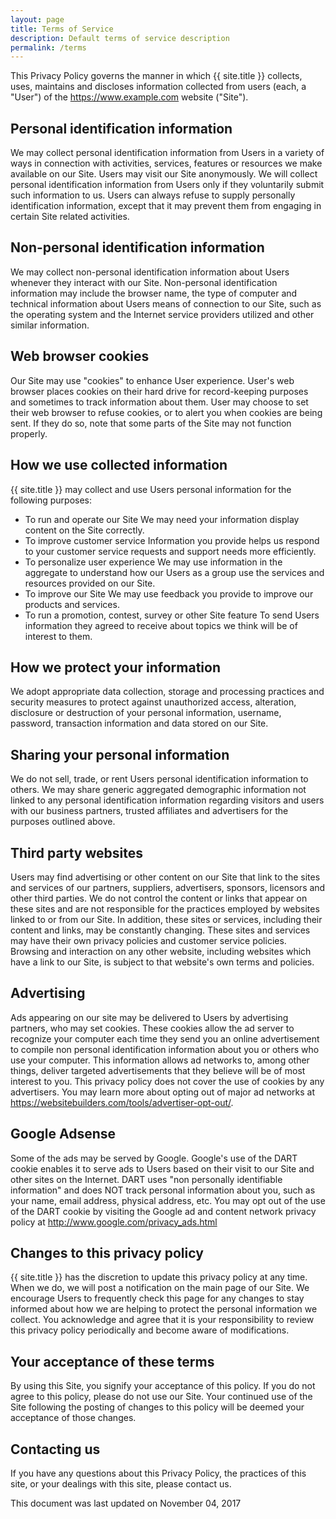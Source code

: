 ```yaml
---
layout: page
title: Terms of Service
description: Default terms of service description
permalink: /terms
---
```

This Privacy Policy governs the manner in which {{ site.title }} collects, uses, maintains and discloses information collected from users (each, a "User") of the https://www.example.com website ("Site").

<h2>Personal identification information</h2>

We may collect personal identification information from Users in a variety of ways in connection with activities, services, features or resources we make available on our Site. Users may visit our Site anonymously. We will collect personal identification information from Users only if they voluntarily submit such information to us. Users can always refuse to supply personally identification information, except that it may prevent them from engaging in certain Site related activities.

<h2>Non-personal identification information</h2>

We may collect non-personal identification information about Users whenever they interact with our Site. Non-personal identification information may include the browser name, the type of computer and technical information about Users means of connection to our Site, such as the operating system and the Internet service providers utilized and other similar information.

<h2>Web browser cookies</h2>

Our Site may use "cookies" to enhance User experience. User's web browser places cookies on their hard drive for record-keeping purposes and sometimes to track information about them. User may choose to set their web browser to refuse cookies, or to alert you when cookies are being sent. If they do so, note that some parts of the Site may not function properly.

<h2>How we use collected information</h2>

{{ site.title }} may collect and use Users personal information for the following purposes:
 - To run and operate our Site
We may need your information display content on the Site correctly.
 - To improve customer service
Information you provide helps us respond to your customer service requests and support needs more efficiently.
 - To personalize user experience
We may use information in the aggregate to understand how our Users as a group use the services and resources provided on our Site.
 - To improve our Site
We may use feedback you provide to improve our products and services.
 - To run a promotion, contest, survey or other Site feature
To send Users information they agreed to receive about topics we think will be of interest to them.

<h2>How we protect your information</h2>

We adopt appropriate data collection, storage and processing practices and security measures to protect against unauthorized access, alteration, disclosure or destruction of your personal information, username, password, transaction information and data stored on our Site.

<h2>Sharing your personal information</h2>

We do not sell, trade, or rent Users personal identification information to others. We may share generic aggregated demographic information not linked to any personal identification information regarding visitors and users with our business partners, trusted affiliates and advertisers for the purposes outlined above. 

<h2>Third party websites</h2>

Users may find advertising or other content on our Site that link to the sites and services of our partners, suppliers, advertisers, sponsors, licensors and other third parties. We do not control the content or links that appear on these sites and are not responsible for the practices employed by websites linked to or from our Site. In addition, these sites or services, including their content and links, may be constantly changing. These sites and services may have their own privacy policies and customer service policies. Browsing and interaction on any other website, including websites which have a link to our Site, is subject to that website's own terms and policies.

<h2>Advertising</h2>

Ads appearing on our site may be delivered to Users by advertising partners, who may set cookies. These cookies allow the ad server to recognize your computer each time they send you an online advertisement to compile non personal identification information about you or others who use your computer. This information allows ad networks to, among other things, deliver targeted advertisements that they believe will be of most interest to you. This privacy policy does not cover the use of cookies by any advertisers. You may learn more about opting out of major ad networks at https://websitebuilders.com/tools/advertiser-opt-out/.

<h2>Google Adsense</h2>

Some of the ads may be served by Google. Google's use of the DART cookie enables it to serve ads to Users based on their visit to our Site and other sites on the Internet. DART uses "non personally identifiable information" and does NOT track personal information about you, such as your name, email address, physical address, etc. You may opt out of the use of the DART cookie by visiting the Google ad and content network privacy policy at http://www.google.com/privacy_ads.html

<h2>Changes to this privacy policy</h2>

{{ site.title }} has the discretion to update this privacy policy at any time. When we do, we will post a notification on the main page of our Site. We encourage Users to frequently check this page for any changes to stay informed about how we are helping to protect the personal information we collect. You acknowledge and agree that it is your responsibility to review this privacy policy periodically and become aware of modifications.

<h2>Your acceptance of these terms</h2>

By using this Site, you signify your acceptance of this policy. If you do not agree to this policy, please do not use our Site. Your continued use of the Site following the posting of changes to this policy will be deemed your acceptance of those changes.

<h2>Contacting us</h2>

If you have any questions about this Privacy Policy, the practices of this site, or your dealings with this site, please contact us.

This document was last updated on November 04, 2017